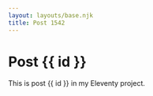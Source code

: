```yaml
---
layout: layouts/base.njk
title: Post 1542
---
```


# Post {{ id }}

This is post {{ id }} in my Eleventy project.
